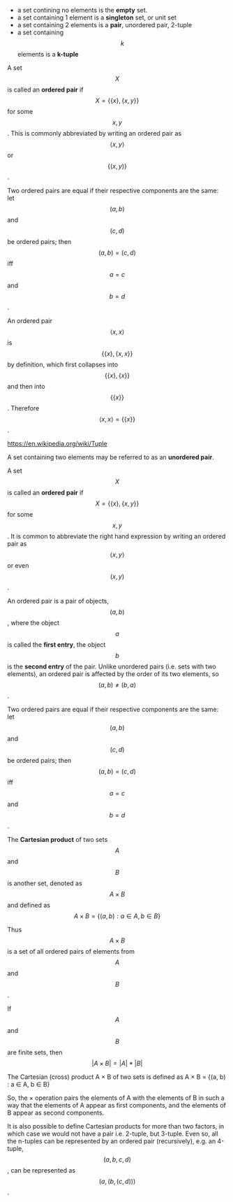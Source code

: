 - a set contining no elements is the **empty** set.
- a set containing 1 element is a **singleton** set, or unit set
- a set containing 2 elements is a **pair**, unordered pair, 2-tuple
- a set containing $$k$$ elements is a **k-tuple**

A set $$X$$ is called an __ordered pair__ if $$X = \{\{x\},\{x,y\}\}$$ for some $$x,y$$. This is commonly abbreviated by writing an ordered pair as $$\langle x,y \rangle$$ or $$\{(x,y)\}$$.

Two ordered pairs are equal if their respective components are the same: let $$(a, b)$$ and $$(c, d)$$ be ordered pairs; then $$(a, b) = (c, d)$$ iff $$a = c$$ and $$b = d$$.

An ordered pair $$\langle x, x \rangle$$ is $$\{\{x\},\{x, x\}\}$$ by definition, which first collapses into $$\{\{x\},\{x\}\}$$ and then into $$\{\{x\}\}$$. Therefore $$\langle x, x \rangle = \{\{x\}\}$$.

https://en.wikipedia.org/wiki/Tuple


A set containing two elements may be referred to as an **unordered pair**.

A set $$X$$ is called an __ordered pair__ if $$X = \{\{x\},\{x,y\}\}$$ for some $$x,y$$. It is common to abbreviate the right hand expression by writing an ordered pair as  $$\langle x,y \rangle$$ or even $$(x,y)$$.


An ordered pair is a pair of objects, $$(a,b)$$, where the object $$a$$ is called the __first entry__, the object $$b$$ is the __second entry__ of the pair. Unlike unordered pairs (i.e. sets with two elements), an ordered pair is affected by the order of its two elements, so $$(a,b)\neq (b,a)$$. 


Two ordered pairs are equal if their respective components are the same: let $$(a, b)$$ and $$(c, d)$$ be ordered pairs; then $$(a, b) = (c, d)$$ iff $$a = c$$ and $$b = d$$.

The __Cartesian product__ of two sets $$A$$ and $$B$$ is another set, denoted as $$A\times{B}$$ and defined as $$A\times{B} = \{(a,b) : a\in A, b\in B\}$$

Thus $$A\times{B}$$ is a set of all ordered pairs of elements from $$A$$ and $$B$$.

If $$A$$ and $$B$$ are finite sets, then $$|A\times B| = |A|*|B|$$

The Cartesian (cross) product A × B of two sets is defined
as A × B = {(a, b) : a ∈ A, b ∈ B}

So, the × operation pairs the elements of A with the elements of B in such a way that the elements of A appear as first components, and the elements of B appear as second components.

It is also possible to define Cartesian products for more than two factors, in which case we would not have a pair i.e. 2-tuple, but 3-tuple. Even so, all the n-tuples can be represented by an ordered pair (recursively), e.g. an 4-tuple, $$(a,b,c,d)$$, can be represented as $$(a,(b,(c,d)))$$.


